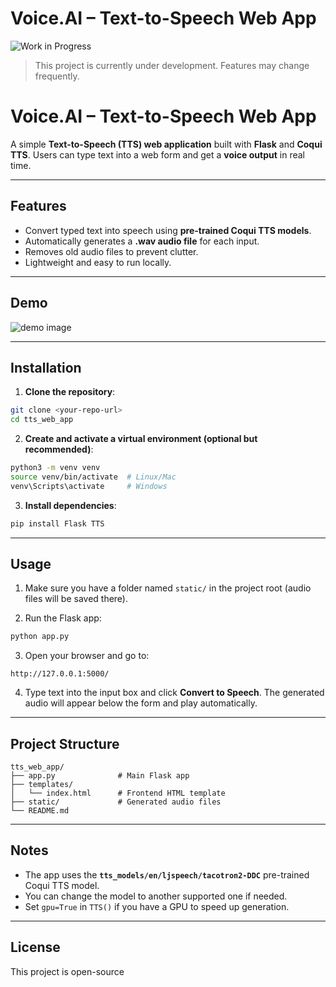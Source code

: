 # Voice.AI – Text-to-Speech Web App

![Work in Progress](https://img.shields.io/badge/status-WIP-yellow)

> This project is currently under development. Features may change frequently.


# Voice.AI – Text-to-Speech Web App

A simple **Text-to-Speech (TTS) web application** built with **Flask** and **Coqui TTS**. Users can type text into a web form and get a **voice output** in real time.

---

## Features

* Convert typed text into speech using **pre-trained Coqui TTS models**.
* Automatically generates a **.wav audio file** for each input.
* Removes old audio files to prevent clutter.
* Lightweight and easy to run locally.

---

## Demo

![demo image](optional-you-can-add-screenshot.png)

---

## Installation

1. **Clone the repository**:

```bash
git clone <your-repo-url>
cd tts_web_app
```

2. **Create and activate a virtual environment (optional but recommended)**:

```bash
python3 -m venv venv
source venv/bin/activate  # Linux/Mac
venv\Scripts\activate     # Windows
```

3. **Install dependencies**:

```bash
pip install Flask TTS
```

---

## Usage

1. Make sure you have a folder named `static/` in the project root (audio files will be saved there).

2. Run the Flask app:

```bash
python app.py
```

3. Open your browser and go to:

```
http://127.0.0.1:5000/
```

4. Type text into the input box and click **Convert to Speech**. The generated audio will appear below the form and play automatically.

---

## Project Structure

```
tts_web_app/
├── app.py              # Main Flask app
├── templates/
│   └── index.html      # Frontend HTML template
├── static/             # Generated audio files
└── README.md
```

---

## Notes

* The app uses the **`tts_models/en/ljspeech/tacotron2-DDC`** pre-trained Coqui TTS model.
* You can change the model to another supported one if needed.
* Set `gpu=True` in `TTS()` if you have a GPU to speed up generation.

---

## License

This project is open-source 

